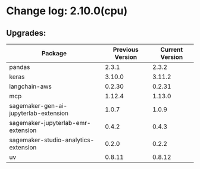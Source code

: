 # Change log: 2.10.0(cpu)

## Upgrades: 

Package | Previous Version | Current Version
---|---|---
pandas|2.3.1|2.3.2
keras|3.10.0|3.11.2
langchain-aws|0.2.30|0.2.31
mcp|1.12.4|1.13.0
sagemaker-gen-ai-jupyterlab-extension|1.0.7|1.0.9
sagemaker-jupyterlab-emr-extension|0.4.2|0.4.3
sagemaker-studio-analytics-extension|0.2.0|0.2.2
uv|0.8.11|0.8.12
